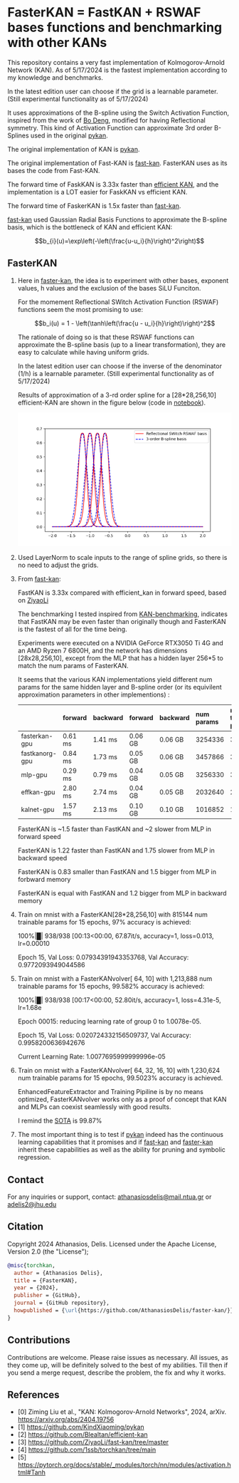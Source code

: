 # FasterKAN = FastKAN + RSWAF bases functions and benchmarking with other KANs
  
This repository contains a very fast implementation of Kolmogorov-Arnold Network (KAN). As of 5/17/2024 is the fastest implementation according to my knowledge and benchmarks.

In the latest edition user can choose if the grid is a learnable parameter. (Still experimental functionality as of 5/17/2024)

It uses approximations of the B-spline using the Switch Activation Function, inspired from the work of [Bo Deng](https://digitalcommons.unl.edu/mathfacpub/68/),
modified for having Reflectional symmetry. This kind of Activation Function can approximate 3rd order B-Splines used in the original [pykan](https://github.com/KindXiaoming/pykan).


The original implementation of KAN is [pykan](https://github.com/KindXiaoming/pykan).

The original implementation of Fast-KAN is [fast-kan](https://github.com/ZiyaoLi/fast-kan). FasterKAN uses as its bases the code from Fast-KAN.

The forward time of FaskKAN is 3.33x faster than [efficient KAN](https://github.com/Blealtan/efficient-kan), and the implementation is a LOT easier for FaskKAN vs efficient KAN.

The forward time of FaskerKAN is 1.5x faster than [fast-kan](https://github.com/ZiyaoLi/fast-kan).



[fast-kan](https://github.com/ZiyaoLi/fast-kan) used Gaussian Radial Basis Functions to approximate the B-spline basis, which is the bottleneck of KAN and efficient KAN:

$$b_{i}(u)=\exp\left(-\left(\frac{u-u_i}{h}\right)^2\right)$$

## FasterKAN
1. Here in [faster-kan](https://github.com/AthanasiosDelis/faster-kan), the idea is to experiment with other bases, exponent values, h values and the exclusion of the bases SiLU Funciton.

    For the momement Reflectional SWitch Activation Function (RSWAF) functions seem the most promising to use:

    $$b_i(u) = 1 - \left(\tanh\left(\frac{u - u_i}{h}\right)\right)^2$$


    The rationale of doing so is that these RSWAF functions can approximate the B-spline basis (up to a linear transformation), they are easy to calculate while having uniform grids.
	
    In the latest edition user can choose if the inverse of the denominator (1/h) is a learnable parameter. (Still experimental functionality as of 5/17/2024)
  
    Results of approximation of a 3-rd order spline for a [28*28,256,10] efficient-KAN are shown in the figure below (code in [notebook](draw_spline_basis.ipynb)). 

    ![RSWAF well approximates 3-order B-spline basis.](img/compare_basis.png)


2. Used LayerNorm to scale inputs to the range of spline grids, so there is no need to adjust the grids.

3. From [fast-kan](https://github.com/ZiyaoLi/fast-kan):

    FastKAN is 3.33x compared with efficient_kan in forward speed, based on [ZiyaoLi](https://github.com/ZiyaoLi)

    The benchmarking I tested inspired from [KAN-benchmarking](https://github.com/Jerry-Master/KAN-benchmarking),
    indicates that FastKAN may be even faster than originally though and FasterKAN is the fastest of all for the time being.

    Experiments were executed on a NVIDIA GeForce RTX3050 Ti 4G and an AMD Ryzen 7 6800H, and the network has dimensions [28x28,256,10],
    except from the MLP that has a hidden layer 256*5 to match the num params of FasterKAN.

    It seems that the various KAN implementations yield different num params for the same hidden layer and B-spline order (or its equivilent approximation parameters in other implementions) :

    |                 | forward	 | backward	 | forward	 | backward	 | num params	 | num trainable params	 |
    |-----------------|----------|-----------|-----------|-----------|-----------|-----------|
    | fasterkan-gpu     | 0.61 ms	 | 1.41 ms	 | 0.06 GB	 | 0.06 GB	 | 3254336	 | 3254304	 |
    | fastkanorg-gpu     | 0.84 ms	 | 1.73 ms	 | 0.05 GB	 | 0.06 GB	 | 3457866	 | 3457834	 |
    | mlp-gpu     | 0.29 ms	 | 0.79 ms	 | 0.04 GB	 | 0.05 GB	 | 3256330	 | 3256330	 |
    | effkan-gpu     | 2.80 ms	 | 2.74 ms	 | 0.04 GB	 | 0.05 GB	 | 2032640	 | 2032640	 |
    | kalnet-gpu     | 1.57 ms	 | 2.13 ms	 | 0.10 GB	 | 0.10 GB	 | 1016852	 | 1016852	 |

    FasterKAN is ~1.5 faster than FastKAN and ~2 slower from MLP in forward speed

    FasterKAN is 1.22 faster than FastKAN and 1.75 slower from MLP in backward speed

    FasterKAN is 0.83 smaller than FastKAN and 1.5 bigger from MLP in forbward memory

    FasterKAN is equal with FastKAN and 1.2 bigger from MLP in backward memory

4. Train on mnist with a FasterKAN[28*28,256,10] with 815144 num trainable params for 15 epochs, 97% accuracy is achieved:

    100%|█| 938/938 [00:13<00:00, 67.87it/s, accuracy=1, loss=0.013, lr=0.00010

    Epoch 15, Val Loss: 0.07934391943353768, Val Accuracy: 0.9772093949044586

5. Train on mnist with a FasterKANvolver[ 64, 10] with 1,213,888 num trainable params for 15 epochs,  99.582% accuracy is achieved:
 
    100%|█| 938/938 [00:17<00:00, 52.80it/s, accuracy=1, loss=4.31e-5, lr=1.68e

    Epoch 00015: reducing learning rate of group 0 to 1.0078e-05.

    Epoch 15, Val Loss: 0.020724332156509737, Val Accuracy: 0.9958200636942676

    Current Learning Rate: 1.0077695999999996e-05
 
6. Train on mnist with a FasterKANvolver[ 64, 32, 16, 10] with 1,230,624 num trainable params for 15 epochs, 99.5023% accuracy is achieved.

    EnhancedFeatureExtractor and Training Pipiline is by no means optimized, FasterKANvolver works only as a proof of concept that KAN and MLPs can coexist seamlessly with good results.

    I remind the [SOTA](https://paperswithcode.com/paper/a-branching-and-merging-convolutional-network) is 99.87% 

7. The most important thing is to test if [pykan](https://github.com/KindXiaoming/pykan) indeed has the continuous learning capabilities that it promises and if [fast-kan](https://github.com/ZiyaoLi/fast-kan) and [faster-kan](https://github.com/AthanasiosDelis/faster-kan) inherit these capabilities as well as the ability for pruning and symbolic regression.

## Contact

For any inquiries or support, contact: athanasiosdelis@mail.ntua.gr or adelis2@jhu.edu

## Citation

Copyright 2024 Athanasios, Delis. Licensed under the Apache License, Version 2.0 (the "License");

```bibtex
@misc{torchkan,
  author = {Athanasios Delis},
  title = {FasterKAN},
  year = {2024},
  publisher = {GitHub},
  journal = {GitHub repository},
  howpublished = {\url{https://github.com/AthanasiosDelis/faster-kan/}}
}
```

## Contributions

Contributions are welcome. Please raise issues as necessary. All issues, as they come up, will be definitely solved to the best of my abilities. Till then if you send a merge request, describe the problem, the fix and why it works.

## References

- [0] Ziming Liu et al., "KAN: Kolmogorov-Arnold Networks", 2024, arXiv. https://arxiv.org/abs/2404.19756
- [1] https://github.com/KindXiaoming/pykan
- [2] https://github.com/Blealtan/efficient-kan
- [3] https://github.com/ZiyaoLi/fast-kan/tree/master
- [4] https://github.com/1ssb/torchkan/tree/main
- [5] https://pytorch.org/docs/stable/_modules/torch/nn/modules/activation.html#Tanh
